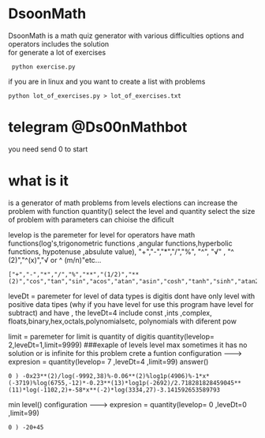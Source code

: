 # DsoonMath

DsoonMath is a math quiz generator with various difficulties options and operators includes the solution  
for generate a lot of  exercises

	 python exercise.py 
	 
if you are in linux and you want to create a list with problems
	 
	python lot_of_exercises.py > lot_of_exercises.txt

# telegram @Ds00nMathbot
you need send 0 to start

# what is it
is a generator of math problems from levels elections can increase the problem with function quantity() select the level and quantity select the size of problem with parameters can chioise the dificult  
     
 levelop is the  paremeter for  level for operators have math functions(log's,trigonometric functions ,angular functions,hyperbolic functions, hypotenuse ,absulute value), "+","-","*","/","%", "^", "√" , "^ (2)","^(x)","√ or ^ (m/n)"etc...

 	["+","-","*","/","%","**","(1/2)","**(2)","cos","tan","sin","acos","atan","asin","cosh","tanh","sinh","atan2","hypot","degrees","fabs"]
 
 leveDt = paremeter for level of data types is digitis dont have only level with positive data tipes (why if you have level for use this program have level for subtract) and have , the 
 leveDt=4 include const ,ints ,complex, floats,binary,hex,octals,polynomialsetc, polynomials with diferent pow
 
 limit =  paremeter for limit is quantity of digitis
     quantity(levelop= 2,leveDt=1,limit=9999)
###exaple of levels
level max sometimes it has no solution or is infinite for this problem crete a funtion
    configuration ---> expresion = quantity(levelop= 7 ,leveDt=4 ,limit=99)
	answer()

    0 ) -0x23**(2)/log(-9992,38)%-0.06**(2)%log1p(4906)%-1*x*(-3719)%log(6755,-12)*-0.23**(13)*log1p(-2692)/2.718281828459045**(11)*log(-1102,2)+-58*x**(-2)*log(3334,27)-3.141592653589793

	
min level()
	configuration ---> expresion = quantity(levelop= 0 ,leveDt=0 ,limit=99)

    0 ) -20+45

